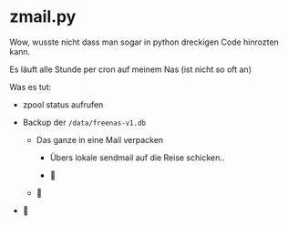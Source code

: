 # zmail.py

Wow, wusste nicht dass man sogar in python dreckigen Code hinrozten kann.

Es l&auml;uft alle Stunde per cron auf meinem Nas (ist nicht so oft an)

Was es tut:

* zpool status aufrufen
* Backup der `/data/freenas-v1.db`

    * Das ganze in eine Mail verpacken

        * Übers lokale sendmail auf die Reise schicken..

        * :chicken:

    * :chicken:

* :chicken:
